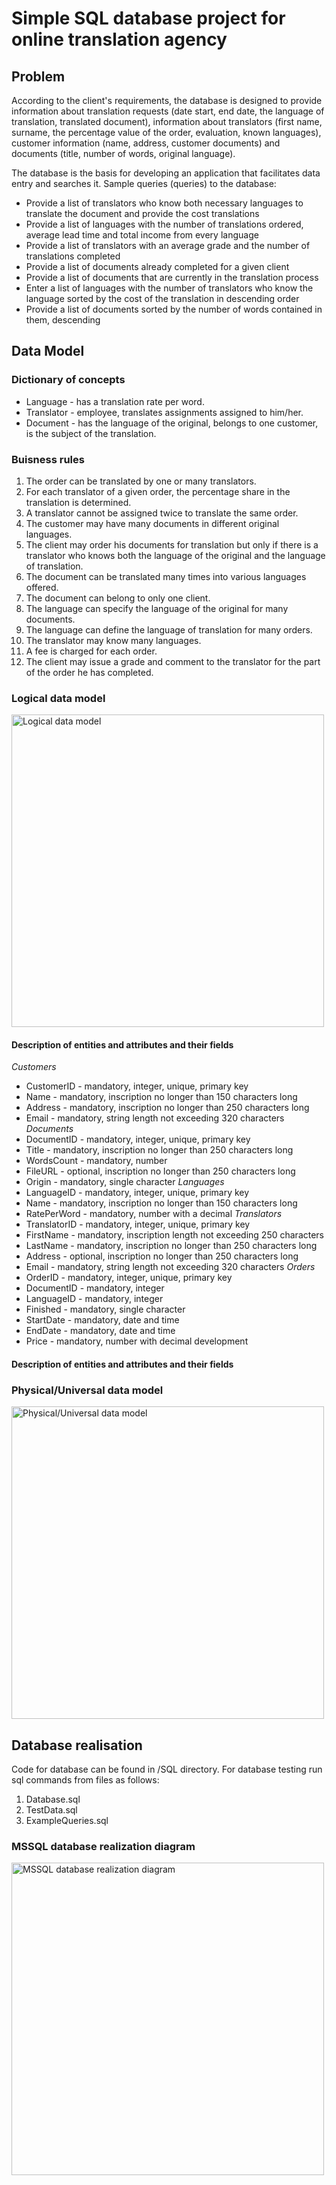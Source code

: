 # Simple SQL database project for online translation agency

## Problem

According to the client's requirements, the database is designed to provide information about translation requests (date
start, end date, the language of translation, translated document), information about translators (first name,
surname, the percentage value of the order, evaluation, known languages), customer information (name, address,
customer documents) and documents (title, number of words, original language).

The database is the basis for developing an application that facilitates data entry and searches it. Sample queries (queries) to the database:
* Provide a list of translators who know both necessary languages to translate the document and provide the cost
translations
* Provide a list of languages with the number of translations ordered, average lead time and total income from
every language
* Provide a list of translators with an average grade and the number of translations completed
* Provide a list of documents already completed for a given client
* Provide a list of documents that are currently in the translation process
* Enter a list of languages with the number of translators who know the language sorted by the cost of the translation in descending order
* Provide a list of documents sorted by the number of words contained in them, descending

## Data Model

### Dictionary of concepts

* Language - has a translation rate per word.
* Translator - employee, translates assignments assigned to him/her.
* Document - has the language of the original, belongs to one customer, is the subject of the translation.


### Buisness rules
1. The order can be translated by one or many translators.
2. For each translator of a given order, the percentage share in the translation is determined.
3. A translator cannot be assigned twice to translate the same order.
4. The customer may have many documents in different original languages.
5. The client may order his documents for translation but only if there is a translator who knows both
the language of the original and the language of translation.
6. The document can be translated many times into various languages ​​offered.
7. The document can belong to only one client.
8. The language can specify the language of the original for many documents.
9. The language can define the language of translation for many orders.
10. The translator may know many languages.
11. A fee is charged for each order.
12. The client may issue a grade and comment to the translator for the part of the order he has completed.

### Logical data model
<img src="https://i.imgur.com/s5JFhUI.png" alt="Logical data model" width="500">

#### Description of entities and attributes and their fields

_*Customers*_
* CustomerID - mandatory, integer, unique, primary key
* Name - mandatory, inscription no longer than 150 characters long
* Address - mandatory, inscription no longer than 250 characters long
* Email - mandatory, string length not exceeding 320 characters
_*Documents*_
* DocumentID - mandatory, integer, unique, primary key
* Title - mandatory, inscription no longer than 250 characters long
* WordsCount - mandatory, number
* FileURL - optional, inscription no longer than 250 characters long
* Origin - mandatory, single character
_*Languages*_
* LanguageID - mandatory, integer, unique, primary key
* Name - mandatory, inscription no longer than 150 characters long
* RatePerWord - mandatory, number with a decimal
_*Translators*_
* TranslatorID - mandatory, integer, unique, primary key
* FirstName - mandatory, inscription length not exceeding 250 characters
* LastName - mandatory, inscription no longer than 250 characters long
* Address - optional, inscription no longer than 250 characters long
* Email - mandatory, string length not exceeding 320 characters
_*Orders*_
* OrderID - mandatory, integer, unique, primary key
* DocumentID - mandatory, integer
* LanguageID - mandatory, integer
* Finished - mandatory, single character
* StartDate - mandatory, date and time
* EndDate - mandatory, date and time
* Price - mandatory, number with decimal development


#### Description of entities and attributes and their fields

### Physical/Universal data model
<img src="https://i.imgur.com/EdvaZ62.png" alt="Physical/Universal data model" width="500">

## Database realisation
Code for database can be found in /SQL directory. 
For database testing run sql commands from files as follows:
1. Database.sql
2. TestData.sql
3. ExampleQueries.sql

### MSSQL database realization diagram
<img src="https://i.imgur.com/K6w2Xuy.png" alt="MSSQL database realization diagram" width="500">
